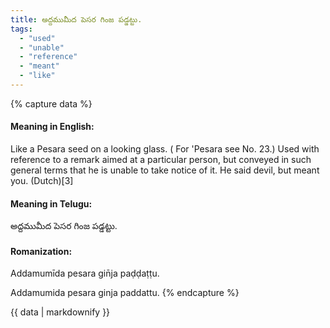 ```yaml
---
title: అద్దముమీద పెసర గింజ పడ్డట్టు.
tags:
  - "used"
  - "unable"
  - "reference"
  - "meant"
  - "like"
---
```


{% capture data %}
#### Meaning in English:
Like a Pesara seed on a looking glass.
( For 'Pesara see No. 23.)
Used with reference to a remark aimed at a particular person, but conveyed in such general terms that he is unable to take notice of it.
He said devil, but meant you. (Dutch)[3]

#### Meaning in Telugu:
అద్దముమీద పెసర గింజ పడ్డట్టు.

#### Romanization:
Addamumīda pesara gin̄ja paḍḍaṭṭu.

Addamumida pesara ginja paddattu.
{% endcapture %}

{{ data | markdownify }}

